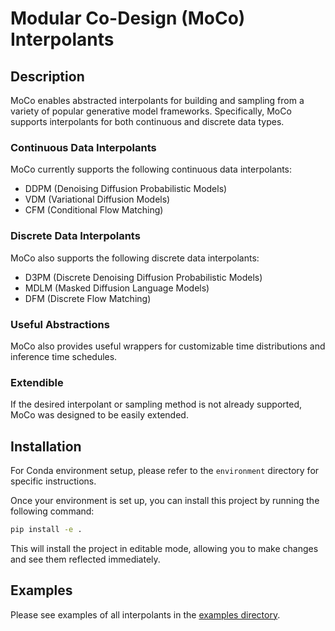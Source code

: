 # Modular Co-Design (MoCo) Interpolants

## Description
MoCo enables abstracted interpolants for building and sampling from a variety of popular generative model frameworks. Specifically, MoCo supports interpolants for both continuous and discrete data types.

### Continuous Data Interpolants
MoCo currently supports the following continuous data interpolants:
- DDPM (Denoising Diffusion Probabilistic Models)
- VDM (Variational Diffusion Models)
- CFM (Conditional Flow Matching)

### Discrete Data Interpolants
MoCo also supports the following discrete data interpolants:
- D3PM (Discrete Denoising Diffusion Probabilistic Models)
- MDLM (Masked Diffusion Language Models)
- DFM (Discrete Flow Matching)

### Useful Abstractions
MoCo also provides useful wrappers for customizable time distributions and inference time schedules.

### Extendible
If the desired interpolant or sampling method is not already supported, MoCo was designed to be easily extended.

## Installation
 For Conda environment setup, please refer to the `environment` directory for specific instructions.

Once your environment is set up, you can install this project by running the following command:

```bash
pip install -e .
```
This will install the project in editable mode, allowing you to make changes and see them reflected immediately.

## Examples
Please see examples of all interpolants in the [examples directory](./examples).
